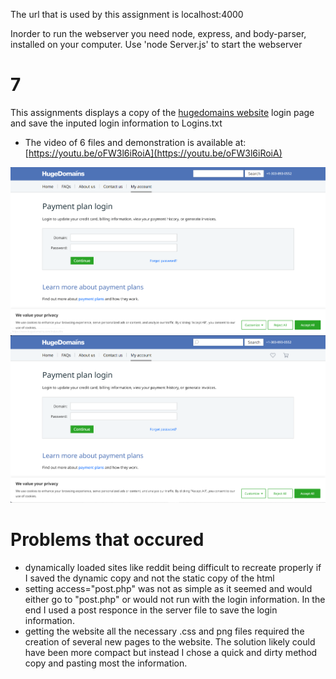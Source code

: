 The url that is used by this assignment is localhost:4000


Inorder to run the webserver you need node, express, and body-parser,  installed on your computer. Use 'node Server.js' to start the webserver


# 7


This assignments displays a copy of the [hugedomains website](https://www.hugedomains.com/payment-plan-login.cfm) login page and save the inputed login information to Logins.txt


* The video of 6 files and demonstration is available at: [https://youtu.be/oFW3l6iRoiA](https://youtu.be/oFW3l6iRoiA)

![My phishing website](image.png)
![Actual website](image-1.png)

# Problems that occured

* dynamically loaded sites like reddit being difficult to recreate properly if I saved the dynamic copy and not the static copy of the html
* setting access="post.php" was not as simple as it seemed and would either go to "post.php" or would not run with the login information. In the end I used a post responce in the server file to save the login information.
* getting the website all the necessary .css and png files required the creation of several new pages to the website. The solution likely could have been more compact but instead I chose a quick and dirty method copy and pasting most the information.
